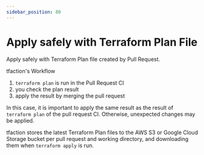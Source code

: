 ```yaml
---
sidebar_position: 80
---
```


# Apply safely with Terraform Plan File

Apply safely with Terraform Plan file created by Pull Request.

tfaction's Workflow

1. `terraform plan` is run in the Pull Request CI
1. you check the plan result
1. apply the result by merging the pull request

In this case, it is important to apply the same result as the result of `terraform plan` of the pull request CI.
Otherwise, unexpected changes may be applied.

tfaction stores the latest Terraform Plan files to the AWS S3 or Google Cloud Storage bucket per pull request and working directory, and downloading them when `terraform apply` is run.
